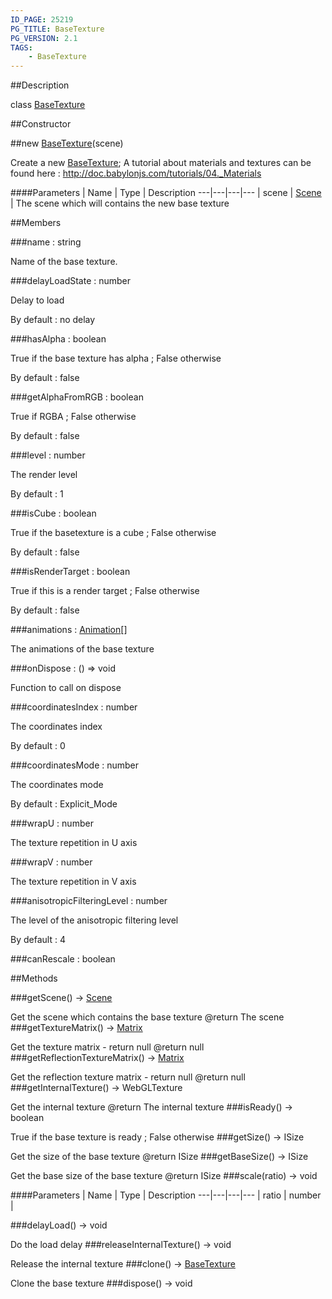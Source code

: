 ```yaml
---
ID_PAGE: 25219
PG_TITLE: BaseTexture
PG_VERSION: 2.1
TAGS:
    - BaseTexture
---
```

##Description

class [BaseTexture](/classes/2.2/BaseTexture)



##Constructor

##new [BaseTexture](/classes/2.2/BaseTexture)(scene)

Create a new [BaseTexture](/classes/2.2/BaseTexture);
A tutorial about materials and textures can be found here : http://doc.babylonjs.com/tutorials/04._Materials

####Parameters
 | Name | Type | Description
---|---|---|---
 | scene | [Scene](/classes/2.2/Scene) |  The scene which will contains the new base texture

##Members

###name : string

Name of the base texture.

###delayLoadState : number

Delay to load

By default : no delay

###hasAlpha : boolean

True if the base texture has alpha ; False otherwise

By default : false

###getAlphaFromRGB : boolean

True if RGBA ; False otherwise

By default : false

###level : number

The render level

By default : 1

###isCube : boolean

True if the basetexture is a cube ; False otherwise

By default : false

###isRenderTarget : boolean

True if this is a render target ; False otherwise

By default : false

###animations : [Animation](/classes/2.2/Animation)[]

The animations of the base texture

###onDispose : () =&gt; void

Function to call on dispose

###coordinatesIndex : number

The coordinates index

By default : 0

###coordinatesMode : number

The coordinates mode

By default : Explicit_Mode

###wrapU : number

The texture repetition in U axis

###wrapV : number

The texture repetition in V axis

###anisotropicFilteringLevel : number

The level of the anisotropic filtering level

By default : 4

###canRescale : boolean



##Methods

###getScene() &rarr; [Scene](/classes/2.2/Scene)

Get the scene which contains the base texture
@return The scene
###getTextureMatrix() &rarr; [Matrix](/classes/2.2/Matrix)

Get the texture matrix - return null
@return null
###getReflectionTextureMatrix() &rarr; [Matrix](/classes/2.2/Matrix)

Get the reflection texture matrix - return null
@return null
###getInternalTexture() &rarr; WebGLTexture

Get the internal texture
@return The internal texture
###isReady() &rarr; boolean

True if the base texture is ready ; False otherwise
###getSize() &rarr; ISize

Get the size of the base texture
@return ISize
###getBaseSize() &rarr; ISize

Get the base size of the base texture
@return ISize
###scale(ratio) &rarr; void



####Parameters
 | Name | Type | Description
---|---|---|---
 | ratio | number |  

###delayLoad() &rarr; void

Do the load delay
###releaseInternalTexture() &rarr; void

Release the internal texture
###clone() &rarr; [BaseTexture](/classes/2.2/BaseTexture)

Clone the base texture
###dispose() &rarr; void


